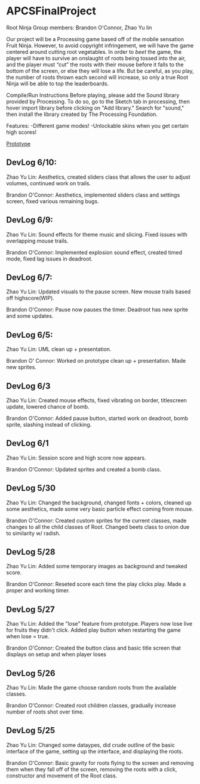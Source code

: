 # APCSFinalProject
Root Ninja
Group members: Brandon O'Connor, Zhao Yu lin

Our project will be a Processing game based off of the mobile sensation Fruit Ninja. However, to avoid copyright infringement, we will have the game centered around cutting root vegetables. In order to *beet* the game, the player will have to survive an onslaught of roots being tossed into the air, and the player must “cut” the roots with their mouse before it falls to the bottom of the screen, or else they will lose a life. But be careful, as you play, the number of roots thrown each second will increase, so only a true Root Ninja will be able to top the leaderboards. 

Compile/Run Instructions
Before playing, please add the Sound library provided by Processing. To do so, go to the Sketch tab in processing, then hover import library before clicking on "Add library." Search for "sound," then install the library created by The Processing Foundation.

Features:
-Different game modes!
-Unlockable skins when you get certain high scores!

[Prototype](https://docs.google.com/document/d/1LKkPBnfiCc2c-gIcOuF8BnEu1Ett5MtOisJ37yS0cz4/edit?usp=sharing)

DevLog 6/10:
---
Zhao Yu Lin: Aesthetics, created sliders class that allows the user to adjust volumes, continued work on trails.

Brandon O'Connor: Aesthetics, implemented sliders class and settings screen, fixed various remaining bugs. 

DevLog 6/9:
---
Zhao Yu Lin: Sound effects for theme music and slicing. Fixed issues with overlapping mouse trails. 

Brandon O'Connor: Implemented explosion sound effect, created timed mode, fixed lag issues in deadroot.

DevLog 6/7:
---
Zhao Yu Lin: Updated visuals to the pause screen. New mouse trails based off highscore(WIP).

Brandon O'Connor: Pause now pauses the timer. Deadroot has new sprite and some updates.

DevLog 6/5:
---
Zhao Yu Lin: UML clean up + presentation.

Brandon O' Connor: Worked on prototype clean up + presentation. Made new sprites.

DevLog 6/3
------
Zhao Yu Lin: Created mouse effects, fixed vibrating on border, titlescreen update, lowered chance of bomb.

Brandon O'Connor: Added pause button, started work on deadroot, bomb sprite, slashing instead of clicking.

DevLog 6/1
------
Zhao Yu Lin: Session score and high score now appears. 

Brandon O'Connor: Updated sprites and created a bomb class.

DevLog 5/30
------
Zhao Yu Lin: Changed the background, changed fonts + colors, cleaned up some aesthetics, made some very basic particle effect coming from mouse.

Brandon O'Connor: Created custom sprites for the current classes, made changes to all the child classes of Root. Changed beets class to onion due to similarity w/ radish.  

DevLog 5/28
------
Zhao Yu Lin: Added some temporary images as background and tweaked score.

Brandon O'Connor: Reseted score each time the play clicks play. Made a proper and working timer.

DevLog 5/27
------
Zhao Yu Lin: Added the "lose" feature from prototype. Players now lose live for fruits they didn't click. Added play button when restarting the game when lose = true.

Brandon O'Connor: Created the button class and basic title screen that displays on setup and when player loses

DevLog 5/26
------
Zhao Yu Lin: Made the game choose random roots from the available classes.

Brandon O'Connor: Created root children classes, gradually increase number of roots shot over time.

DevLog 5/25
------
Zhao Yu Lin: Changed some dataypes, did crude outline of the basic interface of the game, setting up the interface, and displaying the roots.

Brandon O'Connor: Basic gravity for roots flying to the screen and removing them when they fall off of the screen, removing the roots with a click, constructor and movement of the Root class.



